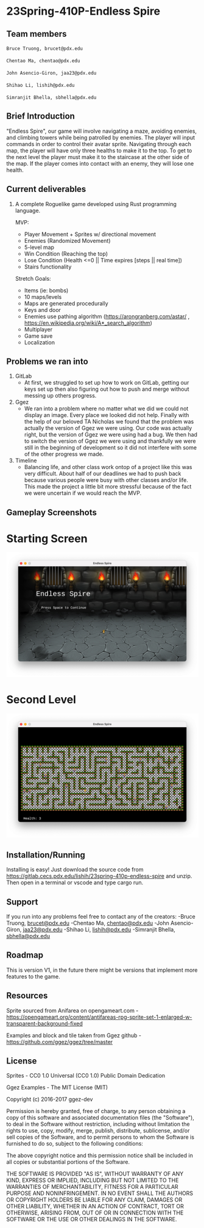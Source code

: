 # 23Spring-410P-Endless Spire

## Team members

    Bruce Truong, brucet@pdx.edu
    
    Chentao Ma, chentao@pdx.edu
    
    John Asencio-Giron, jaa23@pdx.edu
    
    Shihao Li, lishih@pdx.edu
    
    Simranjit Bhella, sbhella@pdx.edu

## Brief Introduction

"Endless Spire", our game will involve navigating a maze, avoiding enemies, and climbing towers while being patrolled by enemies. The player will input commands in order to control their avatar sprite. Navigating through each map, the player will have only three healths
to make it to the top. To get to the next level the player must make it to the staircase at the other side of the map. If the player comes
into contact with an enemy, they will lose one health. 

## Current deliverables
1. A complete Roguelike game developed using Rust programming language.
	
    MVP:
    - Player Movement + Sprites w/ directional movement
    - Enemies (Randomized Movement)
	- 5-level map
	- Win Condition (Reaching the top)
    - Lose Condition (Health <=0 || Time expires [steps || real time])
	- Stairs functionality

	Stretch Goals:
    * Items (ie: bombs)
    * 10 maps/levels
    * Maps are generated procedurally
    * Keys and door
    * Enemies use pathing algorithm (https://arongranberg.com/astar/ , https://en.wikipedia.org/wiki/A*_search_algorithm)
    * Multiplayer
    * Game save
    * Localization


## Problems we ran into

1. GitLab
    - At first, we struggled to set up how to work on GitLab, getting our keys set up then 
    also figuring out how to push and merge without messing up others progress.
2. Ggez
    - We ran into a problem where no matter what we did we could not display an image. Every 
    place we looked did not help. Finally with the help of our beloved TA Nicholas we found 
    that the problem was actually the version of Ggez we were using. Our code was actually right,
    but the version of Ggez we were using had a bug. We then had to switch the version of Ggez we 
    were using and thankfully we were still in the beginning of development so it did not interfere
    with some of the other progress we made. 
3. Timeline
    - Balancing life, and other class work ontop of a project like this was very difficult. About 
    half of our deadlines we had to push back because various people were busy with other classes 
    and/or life. This made the project a little bit more stressful because of the fact we were 
    uncertain if we would reach the MVP. 

## Gameplay Screenshots
# Starting Screen
![Alt text](/resources/sss.png "Starting Screen")

# Second Level
![Alt text](/resources/map2.png "Map 2")

## Installation/Running
Installing is easy! Just download the source code from https://gitlab.cecs.pdx.edu/lishih/23spring-410p-endless-spire and unzip. Then open in a terminal or vscode and type cargo run.

## Support
If you run into any problems feel free to contact any of the creators:
    -Bruce Truong, brucet@pdx.edu
    -Chentao Ma, chentao@pdx.edu
    -John Asencio-Giron, jaa23@pdx.edu
    -Shihao Li, lishih@pdx.edu
    -Simranjit Bhella, sbhella@pdx.edu

## Roadmap
This is version V1, in the future there might be versions that implement more features to the game.

## Resources

Sprite sourced from Anifarea on opengameart.com - https://opengameart.org/content/antifareas-rpg-sprite-set-1-enlarged-w-transparent-background-fixed

Examples and block and tile taken from Ggez github - https://github.com/ggez/ggez/tree/master

## License
Sprites - CC0 1.0 Universal (CC0 1.0)
Public Domain Dedication

Ggez Examples - The MIT License (MIT)

Copyright (c) 2016-2017 ggez-dev

Permission is hereby granted, free of charge, to any person obtaining a copy
of this software and associated documentation files (the "Software"), to deal
in the Software without restriction, including without limitation the rights
to use, copy, modify, merge, publish, distribute, sublicense, and/or sell
copies of the Software, and to permit persons to whom the Software is
furnished to do so, subject to the following conditions:

The above copyright notice and this permission notice shall be included in all
copies or substantial portions of the Software.

THE SOFTWARE IS PROVIDED "AS IS", WITHOUT WARRANTY OF ANY KIND, EXPRESS OR
IMPLIED, INCLUDING BUT NOT LIMITED TO THE WARRANTIES OF MERCHANTABILITY,
FITNESS FOR A PARTICULAR PURPOSE AND NONINFRINGEMENT. IN NO EVENT SHALL THE
AUTHORS OR COPYRIGHT HOLDERS BE LIABLE FOR ANY CLAIM, DAMAGES OR OTHER
LIABILITY, WHETHER IN AN ACTION OF CONTRACT, TORT OR OTHERWISE, ARISING FROM,
OUT OF OR IN CONNECTION WITH THE SOFTWARE OR THE USE OR OTHER DEALINGS IN THE
SOFTWARE.
